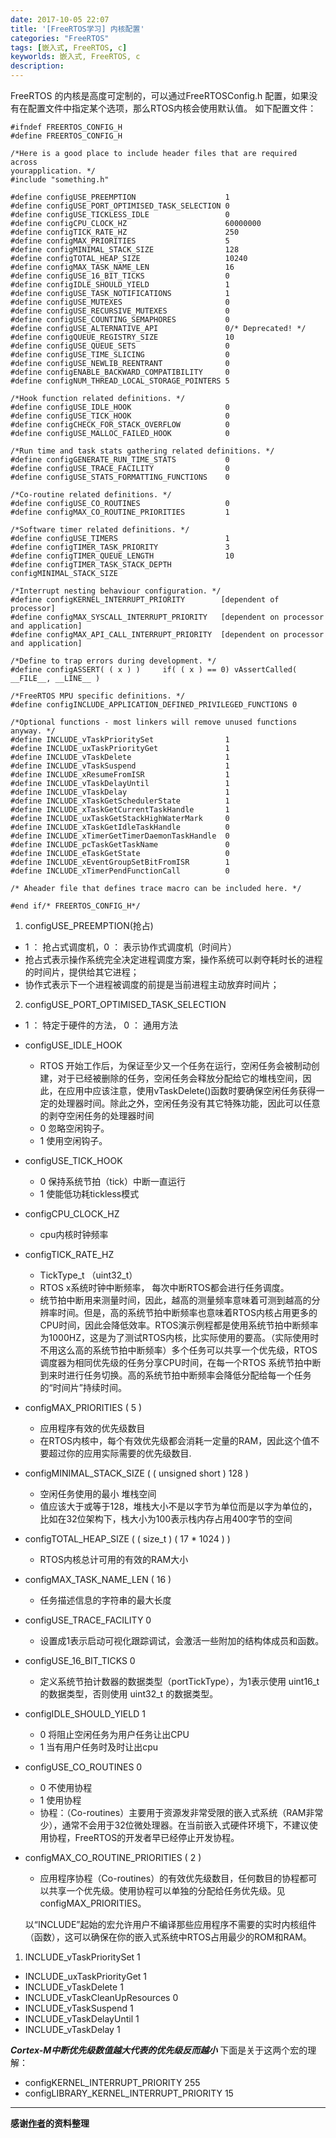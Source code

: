```yaml
---
date: 2017-10-05 22:07
title: '[FreeRTOS学习] 内核配置'
categories: "FreeRTOS"
tags: [嵌入式, FreeRTOS, c]
keyworlds: 嵌入式, FreeRTOS, c
description:
---
```


FreeRTOS  的内核是高度可定制的，可以通过FreeRTOSConfig.h 配置，如果没有在配置文件中指定某个选项，那么RTOS内核会使用默认值。
如下配置文件：
```
#ifndef FREERTOS_CONFIG_H  
#define FREERTOS_CONFIG_H  
   
/*Here is a good place to include header files that are required across 
yourapplication. */  
#include "something.h"  
   
#define configUSE_PREEMPTION                    1  
#define configUSE_PORT_OPTIMISED_TASK_SELECTION 0  
#define configUSE_TICKLESS_IDLE                 0  
#define configCPU_CLOCK_HZ                      60000000  
#define configTICK_RATE_HZ                      250  
#define configMAX_PRIORITIES                    5  
#define configMINIMAL_STACK_SIZE                128  
#define configTOTAL_HEAP_SIZE                   10240  
#define configMAX_TASK_NAME_LEN                 16  
#define configUSE_16_BIT_TICKS                  0  
#define configIDLE_SHOULD_YIELD                 1  
#define configUSE_TASK_NOTIFICATIONS            1  
#define configUSE_MUTEXES                       0  
#define configUSE_RECURSIVE_MUTEXES             0  
#define configUSE_COUNTING_SEMAPHORES           0  
#define configUSE_ALTERNATIVE_API               0/* Deprecated! */  
#define configQUEUE_REGISTRY_SIZE               10  
#define configUSE_QUEUE_SETS                    0  
#define configUSE_TIME_SLICING                  0  
#define configUSE_NEWLIB_REENTRANT              0  
#define configENABLE_BACKWARD_COMPATIBILITY     0  
#define configNUM_THREAD_LOCAL_STORAGE_POINTERS 5  
   
/*Hook function related definitions. */  
#define configUSE_IDLE_HOOK                     0  
#define configUSE_TICK_HOOK                     0  
#define configCHECK_FOR_STACK_OVERFLOW          0  
#define configUSE_MALLOC_FAILED_HOOK            0  
   
/*Run time and task stats gathering related definitions. */  
#define configGENERATE_RUN_TIME_STATS           0  
#define configUSE_TRACE_FACILITY                0  
#define configUSE_STATS_FORMATTING_FUNCTIONS    0  
   
/*Co-routine related definitions. */  
#define configUSE_CO_ROUTINES                   0  
#define configMAX_CO_ROUTINE_PRIORITIES         1  
   
/*Software timer related definitions. */  
#define configUSE_TIMERS                        1  
#define configTIMER_TASK_PRIORITY               3  
#define configTIMER_QUEUE_LENGTH                10  
#define configTIMER_TASK_STACK_DEPTH            configMINIMAL_STACK_SIZE  
   
/*Interrupt nesting behaviour configuration. */  
#define configKERNEL_INTERRUPT_PRIORITY        [dependent of processor]  
#define configMAX_SYSCALL_INTERRUPT_PRIORITY   [dependent on processor and application]  
#define configMAX_API_CALL_INTERRUPT_PRIORITY  [dependent on processor and application]  
   
/*Define to trap errors during development. */  
#define configASSERT( ( x ) )     if( ( x ) == 0) vAssertCalled( __FILE__, __LINE__ )  
   
/*FreeRTOS MPU specific definitions. */  
#define configINCLUDE_APPLICATION_DEFINED_PRIVILEGED_FUNCTIONS 0  
   
/*Optional functions - most linkers will remove unused functions anyway. */  
#define INCLUDE_vTaskPrioritySet                1  
#define INCLUDE_uxTaskPriorityGet               1  
#define INCLUDE_vTaskDelete                     1  
#define INCLUDE_vTaskSuspend                    1  
#define INCLUDE_xResumeFromISR                  1  
#define INCLUDE_vTaskDelayUntil                 1  
#define INCLUDE_vTaskDelay                      1  
#define INCLUDE_xTaskGetSchedulerState          1  
#define INCLUDE_xTaskGetCurrentTaskHandle       1  
#define INCLUDE_uxTaskGetStackHighWaterMark     0  
#define INCLUDE_xTaskGetIdleTaskHandle          0  
#define INCLUDE_xTimerGetTimerDaemonTaskHandle  0  
#define INCLUDE_pcTaskGetTaskName               0  
#define INCLUDE_eTaskGetState                   0  
#define INCLUDE_xEventGroupSetBitFromISR        1  
#define INCLUDE_xTimerPendFunctionCall          0  
   
/* Aheader file that defines trace macro can be included here. */  
   
#end if/* FREERTOS_CONFIG_H*/
```
1.  configUSE_PREEMPTION(抢占)  
  * 1 ： 抢占式调度机，0 ： 表示协作式调度机（时间片）
  * 抢占式表示操作系统完全决定进程调度方案，操作系统可以剥夺耗时长的进程的时间片，提供给其它进程；
  * 协作式表示下一个进程被调度的前提是当前进程主动放弃时间片；
2. configUSE_PORT_OPTIMISED_TASK_SELECTION

  * 1 ： 特定于硬件的方法， 0 ： 通用方法
+ configUSE_IDLE_HOOK
  * RTOS 开始工作后，为保证至少又一个任务在运行，空闲任务会被制动创建，对于已经被删除的任务，空闲任务会释放分配给它的堆栈空间，因此，在应用中应该注意，使用vTaskDelete()函数时要确保空闲任务获得一定的处理器时间。除此之外，空闲任务没有其它特殊功能，因此可以任意的剥夺空闲任务的处理器时间
  * 0 忽略空闲钩子。
  * 1 使用空闲钩子。
+ configUSE_TICK_HOOK
  * 0 保持系统节拍（tick）中断一直运行
  * 1 使能低功耗tickless模式
+ configCPU_CLOCK_HZ
  * cpu内核时钟频率	
+ configTICK_RATE_HZ	
  * TickType_t （uint32_t）
  * RTOS x系统时钟中断频率， 每次中断RTOS都会进行任务调度。
  * 统节拍中断用来测量时间，因此，越高的测量频率意味着可测到越高的分辨率时间。但是，高的系统节拍中断频率也意味着RTOS内核占用更多的CPU时间，因此会降低效率。RTOS演示例程都是使用系统节拍中断频率为1000HZ，这是为了测试RTOS内核，比实际使用的要高。（实际使用时不用这么高的系统节拍中断频率）多个任务可以共享一个优先级，RTOS调度器为相同优先级的任务分享CPU时间，在每一个RTOS 系统节拍中断到来时进行任务切换。高的系统节拍中断频率会降低分配给每一个任务的“时间片”持续时间。
+ configMAX_PRIORITIES		( 5 )
  * 应用程序有效的优先级数目
  * 在RTOS内核中，每个有效优先级都会消耗一定量的RAM，因此这个值不要超过你的应用实际需要的优先级数目.
+ configMINIMAL_STACK_SIZE	( ( unsigned short ) 128 )
  * 空闲任务使用的最小 堆栈空间
  * 值应该大于或等于128，堆栈大小不是以字节为单位而是以字为单位的，比如在32位架构下，栈大小为100表示栈内存占用400字节的空间
+ configTOTAL_HEAP_SIZE		( ( size_t ) ( 17 * 1024 ) )
  *   RTOS内核总计可用的有效的RAM大小
+ configMAX_TASK_NAME_LEN		( 16 )
  * 任务描述信息的字符串的最大长度
+ configUSE_TRACE_FACILITY	0
  * 设置成1表示启动可视化跟踪调试，会激活一些附加的结构体成员和函数。
+ configUSE_16_BIT_TICKS		0
  * 定义系统节拍计数器的数据类型（portTickType），为1表示使用 uint16_t 的数据类型，否则使用 uint32_t 的数据类型。
+ configIDLE_SHOULD_YIELD		1
  * 0 将阻止空闲任务为用户任务让出CPU
  * 1 当有用户任务时及时让出cpu

+ configUSE_CO_ROUTINES 		0
  * 0 不使用协程
  * 1 使用协程
  * 协程：（Co-routines）主要用于资源发非常受限的嵌入式系统（RAM非常少），通常不会用于32位微处理器。在当前嵌入式硬件环境下，不建议使用协程，FreeRTOS的开发者早已经停止开发协程。
+ configMAX_CO_ROUTINE_PRIORITIES ( 2 )
  * 应用程序协程（Co-routines）的有效优先级数目，任何数目的协程都可以共享一个优先级。使用协程可以单独的分配给任务优先级。见configMAX_PRIORITIES。


   以“INCLUDE”起始的宏允许用户不编译那些应用程序不需要的实时内核组件（函数），这可以确保在你的嵌入式系统中RTOS占用最少的ROM和RAM。

1. INCLUDE_vTaskPrioritySet		1
+ INCLUDE_uxTaskPriorityGet		1
+ INCLUDE_vTaskDelete				1
+ INCLUDE_vTaskCleanUpResources	0
+ INCLUDE_vTaskSuspend			1
+ INCLUDE_vTaskDelayUntil			1
+ INCLUDE_vTaskDelay				1

***Cortex-M中断优先级数值越大代表的优先级反而越小***
下面是关于这两个宏的理解：
+ configKERNEL_INTERRUPT_PRIORITY 		255
+ configLIBRARY_KERNEL_INTERRUPT_PRIORITY	15


----

**感谢[作者](http://my.csdn.net/zhzht19861011)的资料整理**